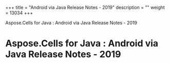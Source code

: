 +++
title = "Android via Java Release Notes - 2019" 
description = "" 
weight = 13034 
+++

Aspose.Cells for Java : Android via Java Release Notes - 2019  

# Aspose.Cells for Java : Android via Java Release Notes - 2019


